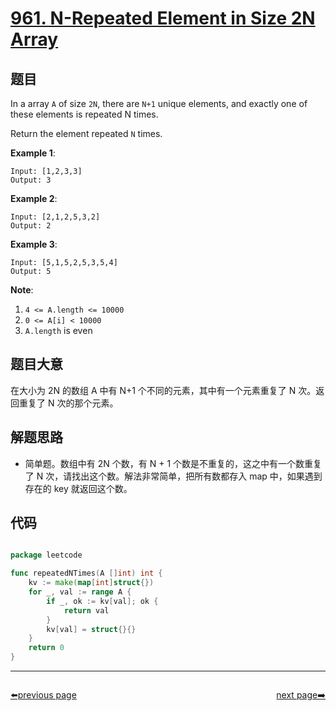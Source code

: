 # [961. N-Repeated Element in Size 2N Array](https://leetcode.com/problems/n-repeated-element-in-size-2n-array/)


## 题目

In a array `A` of size `2N`, there are `N+1` unique elements, and exactly one of these elements is repeated N times.

Return the element repeated `N` times.

**Example 1**:

    Input: [1,2,3,3]
    Output: 3

**Example 2**:

    Input: [2,1,2,5,3,2]
    Output: 2

**Example 3**:

    Input: [5,1,5,2,5,3,5,4]
    Output: 5

**Note**:

1. `4 <= A.length <= 10000`
2. `0 <= A[i] < 10000`
3. `A.length` is even


## 题目大意

在大小为 2N 的数组 A 中有 N+1 个不同的元素，其中有一个元素重复了 N 次。返回重复了 N 次的那个元素。


## 解题思路


- 简单题。数组中有 2N 个数，有 N + 1 个数是不重复的，这之中有一个数重复了 N 次，请找出这个数。解法非常简单，把所有数都存入 map 中，如果遇到存在的 key 就返回这个数。


## 代码

```go

package leetcode

func repeatedNTimes(A []int) int {
	kv := make(map[int]struct{})
	for _, val := range A {
		if _, ok := kv[val]; ok {
			return val
		}
		kv[val] = struct{}{}
	}
	return 0
}

```



----------------------------------------------
<div style="display: flex;justify-content: space-between;align-items: center;">
<p><a href="https://books.halfrost.com/leetcode/ChapterFour/0900~0999/0959.Regions-Cut-By-Slashes/">⬅️previous page</a></p>
<p><a href="https://books.halfrost.com/leetcode/ChapterFour/0900~0999/0966.Vowel-Spellchecker/">next page➡️</a></p>
</div>
